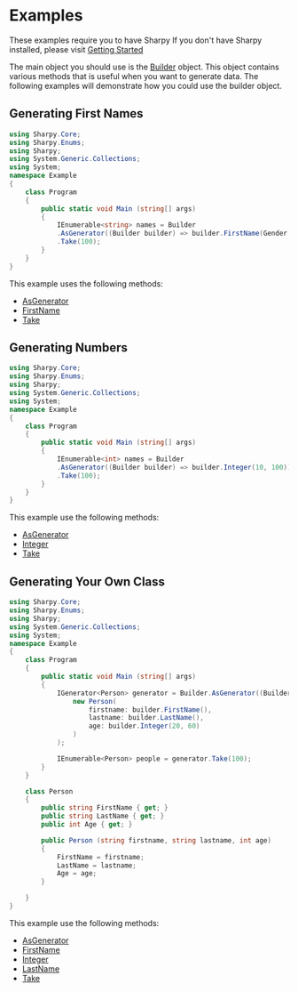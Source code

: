 # Examples #
These examples require you to have Sharpy
If you don't have Sharpy installed, please visit [Getting Started](./getting.started.md)

The main object you should use is the [Builder](xref:Sharpy.Builder) object.
This object contains various methods that is useful when you want to generate data.
The following examples will demonstrate how you could use the builder object.


## Generating First Names ##

```csharp
using Sharpy.Core;
using Sharpy.Enums;
using Sharpy;
using System.Generic.Collections;
using System;
namespace Example
{
    class Program
    {
        public static void Main (string[] args)
        {
            IEnumerable<string> names = Builder
            .AsGenerator((Builder builder) => builder.FirstName(Gender.Male))
            .Take(100);
        }
    }
}
```
This example uses the following methods:
* [AsGenerator](xref:Sharpy.Builder.AsGenerator``2(``0,System.Func{``0,``1}))
* [FirstName](xref:Sharpy.Builder.FirstName)
* [Take](xref:Sharpy.Core.Linq.Extensions.Take``1(Sharpy.Core.IGenerator{``0},System.Int32))

## Generating Numbers ##

```csharp
using Sharpy.Core;
using Sharpy.Enums;
using Sharpy;
using System.Generic.Collections;
using System;
namespace Example
{
    class Program
    {
        public static void Main (string[] args)
        {
            IEnumerable<int> names = Builder
            .AsGenerator((Builder builder) => builder.Integer(10, 100))
            .Take(100);
        }
    }
}
```
This example use the following methods:
* [AsGenerator](xref:Sharpy.Builder.AsGenerator``2(``0,System.Func{``0,``1}))
* [Integer](xref:Sharpy.Builder.Integer(System.Int32,System.Int32))
* [Take](xref:Sharpy.Core.Linq.Extensions.Take``1(Sharpy.Core.IGenerator{``0},System.Int32))


## Generating Your Own Class ##
```csharp
using Sharpy.Core;
using Sharpy.Enums;
using Sharpy;
using System.Generic.Collections;
using System;
namespace Example
{
    class Program
    {
        public static void Main (string[] args)
        {
            IGenerator<Person> generator = Builder.AsGenerator((Builder builder) =>
                new Person(
                    firstname: builder.FirstName(),
                    lastname: builder.LastName(),
                    age: builder.Integer(20, 60)
                )
            );

            IEnumerable<Person> people = generator.Take(100);
        }
    }

    class Person
    {
        public string FirstName { get; }
        public string LastName { get; }
        public int Age { get; }

        public Person (string firstname, string lastname, int age)
        {
            FirstName = firstname;
            LastName = lastname;
            Age = age;
        }

    }
}
```
This example use the following methods:
* [AsGenerator](xref:Sharpy.Builder.AsGenerator``2(``0,System.Func{``0,``1}))
* [FirstName](xref:Sharpy.Builder.FirstName)
* [Integer](xref:Sharpy.Builder.Integer(System.Int32,System.Int32))
* [LastName](xref:Sharpy.Builder.LastName)
* [Take](xref:Sharpy.Core.Linq.Extensions.Take``1(Sharpy.Core.IGenerator{``0},System.Int32))
